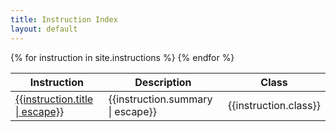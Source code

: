 ```yaml
---
title: Instruction Index
layout: default
---
```


<div>
<table class="property-index">
    <thead>
        <th>Instruction</th>
        <th>Description</th>
        <th>Class</th>
    </thead>
    <tbody>
        {% for instruction in site.instructions %}
        <tr>
            <td><a href="{{ instruction.url | prepend: site.baseurl }}">{{instruction.title | escape}}</a></td>
            <td>{{instruction.summary | escape}}</td>
            <td>{{instruction.class}}</td>
        </tr>
        {% endfor %}
    </tbody>
</table>
</div>

